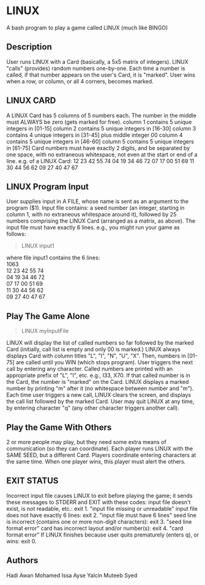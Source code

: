 # LINUX

A bash program to play a game called LINUX (much like BINGO)

## Description

User runs LINUX with a Card (basically, a 5x5 matrix of integers).
LINUX "calls" (provides) random numbers one-by-one. Each time a number
is called, if that number appears on the user's Card, it is "marked".
User wins when a row, or column, or all 4 corners, becomes marked.

## LINUX CARD

A LINUX Card has 5 columns of 5 numbers each.
The number in the middle must ALWAYS be zero (gets marked for free).
column 1 contains 5 unique integers in [01-15]
column 2 contains 5 unique integers in [16-30]
column 3 contains 4 unique integers in [31-45] plus middle integer 00
column 4 contains 5 unique integers in [46-60]
column 5 contains 5 unique integers in [61-75]
Card numbers must have exactly 2 digits, and be separated by one space,
with no extraneous whitespace, not even at the start or end of a line.
e.g. of a LINUX Card:
12 23 42 55 74
04 19 34 46 72
07 17 00 51 69
11 30 44 56 62
09 27 40 47 67

## LINUX Program Input

User supplies input in A FILE, whose name is sent as an argument
to the program ($1).
Input file contains: a seed number (an integer, starting in column 1,
with no extraneous whitespace around it), followed by 25 numbers
comprising the LINUX Card (arranged as a matrix, as above).
The input file must have exactly 6 lines.
e.g., you might run your game as follows:
> LINUX input1

where file input1 contains the 6 lines: <br />
1063 <br />
12 23 42 55 74 <br />
04 19 34 46 72 <br />
07 17 00 51 69 <br />
11 30 44 56 62 <br />
09 27 40 47 67 <br />

## Play The Game Alone

> LINUX myInputFile

LINUX will display the list of called numbers so far followed by the
marked Card (initially, call list is empty and only 00 is marked.)
LINUX always displays Card with column titles "L", "I", "N", "U", "X".
Then, numbers in [01-75] are called until you WIN (which stops program).
User triggers the next call by entering any character. Called numbers
are printed with an appropriate prefix of "L", "I", etc. e.g., I33, X70.
If that called number is in the Card, the number is "marked" on the Card.
LINUX displays a marked number by printing "m" after it (no whitespace
between number and "m").
Each time user triggers a new call, LINUX clears the screen, and displays
the call list followed by the marked Card.
User may quit LINUX at any time, by entering character "q" (any other
character triggers another call).

## Play the Game With Others

2 or more people may play, but they need some extra means of
communication (so they can coordinate).
Each player runs LINUX with the SAME SEED, but a different Card.
Players coordinate entering characters at the same time.
When one player wins, this player must alert the others.

## EXIT STATUS

Incorrect input file causes LINUX to exit before playing the game; it sends
these messages to STDERR and EXIT with these codes:
input file doesn't exist, is not readable, etc.:
  exit 1. "input file missing or unreadable"
input file does not have exactly 6 lines:
  exit 2. "input file must have 6 lines"
seed line is incorrect (contains one or more non-digit characters):
  exit 3. "seed line format error"
card has incorrect layout and/or number(s):
  exit 4. "card format error"
If LINUX finishes because user quits prematurely (enters q), or wins:
  exit 0.

## Authors
Hadi Awan
Mohamed Issa
Ayse Yalcin
Muteeb Syed
